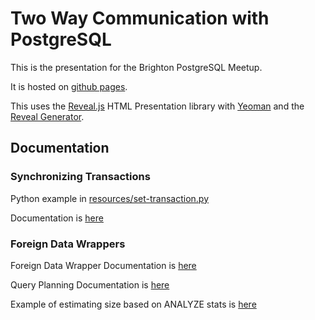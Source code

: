 Two Way Communication with PostgreSQL
=====================================

This is the presentation for the Brighton PostgreSQL Meetup.

It is hosted on [github pages](http://matthewfranglen.github.io/postgresql-fdw/#/).

This uses the [Reveal.js](https://github.com/hakimel/reveal.js) HTML Presentation library with [Yeoman](http://yeoman.io) and the [Reveal Generator](https://github.com/slara/generator-reveal).

Documentation
-------------

### Synchronizing Transactions

Python example in [resources/set-transaction.py](resources/set-transaction.py)

Documentation is [here](http://www.postgresql.org/docs/current/static/functions-admin.html#FUNCTIONS-SNAPSHOT-SYNCHRONIZATION)

### Foreign Data Wrappers

Foreign Data Wrapper Documentation is [here](http://www.postgresql.org/docs/current/static/fdwhandler.html)

Query Planning Documentation is [here](http://www.postgresql.org/docs/current/static/fdw-planning.html)

Example of estimating size based on ANALYZE stats is [here](https://github.com/laurenz/oracle_fdw/blob/master/oracle_fdw.c#L801-L803)
